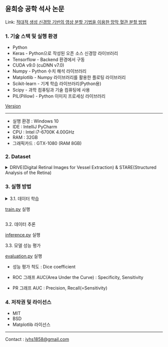 ## 윤희승 공학 석사 논문

Link: [적대적 생성 신경망 기반의 영상 분할 기법을 이용한 망막 혈관 분할 방법][Masterpaperlink]

[Masterpaperlink]: https://sites.google.com/view/yoonheeseung-masterpaper

### 1. 기술 스택 및 실행 환경
* Python
* Keras - Python으로 작성된 오픈 소스 신경망 라이브러리
* Tensorflow - Backend 환경에서 구동
* CUDA v9.0 (cuDNN v7.0)
* Numpy - Python 수치 해석 라이브러리
* Matplotlib - Numpy 라이브러리를 활용한 플로팅 라이브러리
* Scikit-learn - 기계 학습 라이브러리(Python용)
* Scipy - 과학 컴퓨팅과 기술 컴퓨팅에 사용
* PIL(Pillow) - Python 이미지 프로세싱 라이브러리


[Version](./codes/requirements.txt)

---

+ 실행 환경 : Windows 10
+ IDE : IntelliJ PyCharm
+ CPU : Intel i7-6700K 4.00GHz
+ RAM : 32GB
+ 그래픽카드 : GTX-1080 (RAM 8GB)

### 2. Dataset

<details>
<summary> DRIVE(Digital Retinal Images for Vessel Extraction) & STARE(Structured Analysis of the Retina)
</summary>
  
DRIVE image size : 584x565

![DRIVE](./images/DRIVE.png)

STARE image size : 605x700

![STARE](./images/STARE.png)

</details>

### 3. 실행 방법
<details>
<summary>3.1. 데이터 학습
  
  [train.py](./codes/train.py) 실행 </summary>  
  
* 학습 매개변수 설정
  
![Arguments](./images/train_arguments.PNG)

```python
# training settings
os.environ['CUDA_VISIBLE_DEVICES']=FLAGS.gpu_index
n_rounds=20
batch_size=FLAGS.batch_size
n_filters_d=32
n_filters_g=32
val_ratio=0.1
init_lr=3e-4
schedules={'lr_decay':{},  # learning rate and step have the same decay schedule (not necessarily the values)
           'step_decay':{}}
alpha_recip=1./FLAGS.ratio_gan2seg if FLAGS.ratio_gan2seg>0 else 0
rounds_for_evaluation=range(n_rounds)
```

* 모델 : [model.py](./codes/model.py)

---

</details>

3.2. 데이터 추론
  
  [inference.py](./codes/inference.py) 실행 

3.3. 모델 성능 평가 
  
  [evaluation.py](./codes/evaluation.py) 실행 

  * 성능 평가 척도 : Dice coefficient
  
  * ROC 그래프 AUC(Area Under the Curve) : Specificity, Sensitivity
  
  * PR 그래프 AUC : Precision, Recall(=Sensitivity)

### 4. 저작권 및 라이선스
* MIT
* BSD
* Matplotlib 라이선스

---
Contact : <iyhs1858@gmail.com> 
